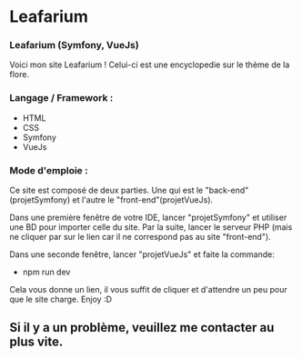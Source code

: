 # Leafarium
### Leafarium (Symfony, VueJs)

Voici mon site Leafarium ! Celui-ci est une encyclopedie sur le thème de la flore.


### Langage / Framework :

  - HTML
  - CSS
  - Symfony
  - VueJs


### Mode d'emploie :

Ce site est composé de deux parties. Une qui est le "back-end" (projetSymfony) et l'autre le "front-end"(projetVueJs).

Dans une première fenêtre de votre IDE, lancer "projetSymfony" et utiliser une BD pour importer celle du site.
Par la suite, lancer le serveur PHP (mais ne cliquer par sur le lien car il ne correspond pas au site "front-end").

Dans une seconde fenêtre, lancer "projetVueJs" et faite la commande:

  - npm run dev
  
Cela vous donne un lien, il vous suffit de cliquer et d'attendre un peu pour que le site charge.  Enjoy :D


## Si il y a un problème, veuillez me contacter au plus vite.

